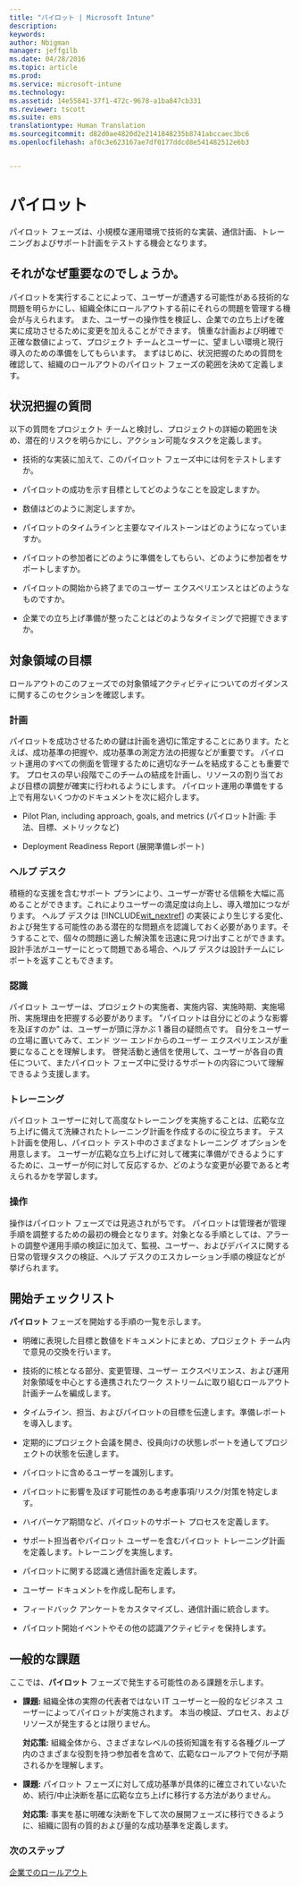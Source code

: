 ```yaml
---
title: "パイロット | Microsoft Intune"
description: 
keywords: 
author: Nbigman
manager: jeffgilb
ms.date: 04/28/2016
ms.topic: article
ms.prod: 
ms.service: microsoft-intune
ms.technology: 
ms.assetid: 14e55841-37f1-472c-9678-a1ba847cb331
ms.reviewer: tscott
ms.suite: ems
translationtype: Human Translation
ms.sourcegitcommit: d82d0ae4820d2e2141848235b8741abccaec3bc6
ms.openlocfilehash: af0c3e623167ae7df0177ddcd8e541482512e6b3


---
```


# パイロット
パイロット フェーズは、小規模な運用環境で技術的な実装、通信計画、トレーニングおよびサポート計画をテストする機会となります。

## それがなぜ重要なのでしょうか。
パイロットを実行することによって、ユーザーが遭遇する可能性がある技術的な問題を明らかにし、組織全体にロールアウトする前にそれらの問題を管理する機会が与えられます。 また、ユーザーの操作性を検証し、企業での立ち上げを確実に成功させるために変更を加えることができます。 慎重な計画および明確で正確な数値によって、プロジェクト チームとユーザーに、望ましい環境と現行導入のための準備をしてもらいます。
まずはじめに、状況把握のための質問を確認して、組織のロールアウトのパイロット フェーズの範囲を決めて定義します。

## 状況把握の質問
以下の質問をプロジェクト チームと検討し、プロジェクトの詳細の範囲を決め、潜在的リスクを明らかにし、アクション可能なタスクを定義します。

-   技術的な実装に加えて、このパイロット フェーズ中には何をテストしますか。

-   パイロットの成功を示す目標としてどのようなことを設定しますか。

-   数値はどのように測定しますか。

-   パイロットのタイムラインと主要なマイルストーンはどのようになっていますか。

-   パイロットの参加者にどのように準備をしてもらい、どのように参加者をサポートしますか。

-   パイロットの開始から終了までのユーザー エクスペリエンスとはどのようなものですか。

-   企業での立ち上げ準備が整ったことはどのようなタイミングで把握できますか。

## 対象領域の目標
ロールアウトのこのフェーズでの対象領域アクティビティについてのガイダンスに関するこのセクションを確認します。

### 計画
パイロットを成功させるための鍵は計画を適切に策定することにあります。たとえば、成功基準の把握や、成功基準の測定方法の把握などが重要です。 パイロット運用のすべての側面を管理するために適切なチームを結成することも重要です。 プロセスの早い段階でこのチームの結成を計画し、リソースの割り当ておよび目標の調整が確実に行われるようにします。 パイロット運用の準備をする上で有用ないくつかのドキュメントを次に紹介します。

-   Pilot Plan, including approach, goals, and metrics (パイロット計画: 手法、目標、メトリックなど)

-   Deployment Readiness Report (展開準備レポート)

### ヘルプ デスク
積極的な支援を含むサポート プランにより、ユーザーが寄せる信頼を大幅に高めることができます。これによりユーザーの満足度は向上し、導入増加につながります。 ヘルプ デスクは [!INCLUDE[wit_nextref](../includes/wit_nextref_md.md)] の実装により生じする変化、および発生する可能性のある潜在的な問題点を認識しておく必要があります。そうすることで、個々の問題に適した解決策を迅速に見つけ出すことができます。 設計手法がユーザーにとって問題である場合、ヘルプ デスクは設計チームにレポートを返すこともできます。

### 認識
パイロット ユーザーは、プロジェクトの実施者、実施内容、実施時期、実施場所、実施理由を把握する必要があります。 "パイロットは自分にどのような影響を及ぼすのか" は、ユーザーが頭に浮かぶ 1 番目の疑問点です。 自分をユーザーの立場に置いてみて、エンド ツー エンドからのユーザー エクスペリエンスが重要になることを理解します。 啓発活動と通信を使用して、ユーザーが各自の責任について、またパイロット フェーズ中に受けるサポートの内容について理解できるよう支援します。

### トレーニング
パイロット ユーザーに対して高度なトレーニングを実施することは、広範な立ち上げに備えて洗練されたトレーニング計画を作成するのに役立ちます。 テスト計画を使用し、パイロット テスト中のさまざまなトレーニング オプションを用意します。 ユーザーが広範な立ち上げに対して確実に準備ができるようにするために、ユーザーが何に対して反応するか、どのような変更が必要であると考えられるかを学習します。

### 操作
操作はパイロット フェーズでは見逃されがちです。 パイロットは管理者が管理手順を調整するための最初の機会となります。対象となる手順としては、アラートの調整や運用手順の検証に加えて、監視、ユーザー、およびデバイスに関する日常の管理タスクの検証、ヘルプ デスクのエスカレーション手順の検証などが挙げられます。

## 開始チェックリスト
**パイロット** フェーズを開始する手順の一覧を示します。

-   明確に表現した目標と数値をドキュメントにまとめ、プロジェクト チーム内で意見の交換を行います。

-   技術的に核となる部分、変更管理、ユーザー エクスペリエンス、および運用対象領域を中心とする連携されたワーク ストリームに取り組むロールアウト計画チームを編成します。

-   タイムライン、担当、およびパイロットの目標を伝達します。準備レポートを導入します。

-   定期的にプロジェクト会議を開き、役員向けの状態レポートを通してプロジェクトの状態を伝達します。

-   パイロットに含めるユーザーを識別します。

-   パイロットに影響を及ぼす可能性のある考慮事項/リスク/対策を特定します。

-   ハイパーケア期間など、パイロットのサポート プロセスを定義します。

-   サポート担当者やパイロット ユーザーを含むパイロット トレーニング計画を定義します。トレーニングを実施します。

-   パイロットに関する認識と通信計画を定義します。

-   ユーザー ドキュメントを作成し配布します。

-   フィードバック アンケートをカスタマイズし、通信計画に統合します。

-   パイロット開始イベントやその他の認識アクティビティを保持します。

## 一般的な課題
ここでは、**パイロット** フェーズで発生する可能性のある課題を示します。

-   **課題:** 組織全体の実際の代表者ではない IT ユーザーと一般的なビジネス ユーザーによってパイロットが実施されます。 本当の検証、プロセス、およびリソースが発生するとは限りません。

    **対応策:** 組織全体から、さまざまなレベルの技術知識を有する各種グループ内のさまざまな役割を持つ参加者を含めて、広範なロールアウトで何が予期されるかを理解します。

-   **課題:** パイロット フェーズに対して成功基準が具体的に確立されていないため、続行/中止決断を基に広範な立ち上げに移行する方法がありません。

    **対応策:** 事実を基に明確な決断を下して次の展開フェーズに移行できるように、組織に固有の質的および量的な成功基準を定義します。

### 次のステップ
[企業でのロールアウト](enterprise-rollout.md)



<!--HONumber=Jun16_HO4-->


